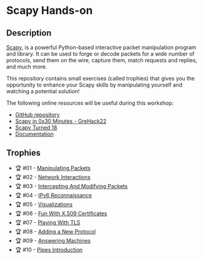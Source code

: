 # Scapy Hands-on

## Description

[Scapy](https://www.scapy.net), is a powerful Python-based interactive packet manipulation program and library. It can be used to forge or decode packets for a wide number of protocols, send them on the wire, capture them, match requests and replies, and much more.

This repository contains small exercises (called trophies) that gives you the opportunity to enhance your Scapy skills by manipulating yourself and watching a potential solution!

The following online resources will be useful during this workshop:

- [GitHub repository](https://github.com/secdev/scapy)
- [Scapy in 0x30 Minutes - GreHack22](https://guedou.github.io/talks/2022_GreHack/Scapy%20in%200x30%20minutes.slides.html#/)
- [Scapy Turned 18](https://docs.google.com/presentation/d/1OWMumgOdQsoqkT0Bi8mqtqrb4WtM1n83tPcQV4eTdlw/edit?usp=sharing)
- [Documentation](http://scapy.readthedocs.io/en/latest/)

## Trophies

- :trophy: #01 - [Manipulating Packets](trophies/manipulating_packets.md)
- :trophy: #02 - [Network Interactions](trophies/network_interactions.md)
- :trophy: #03 - [Intercepting And Modifying Packets](trophies/intercepting_and_modifying.md)
- :trophy: #04 - [IPv6 Reconnaissance](trophies/ipv6_reconnaissance.md)
- :trophy: #05 - [Visualizations](trophies/visualizations.md)  
- :trophy: #06 - [Fun With X.509 Certificates](trophies/fun_with_x509.md)
- :trophy: #07 - [Playing With TLS](trophies/playing_with_tls.md)
- :trophy: #08 - [Adding a New Protocol](trophies/new_protocol.md)
- :trophy: #09 - [Answering Machines](trophies/answering_machines.md)  
- :trophy: #10 - [Pipes Introduction](trophies/pipes_introduction.md)
